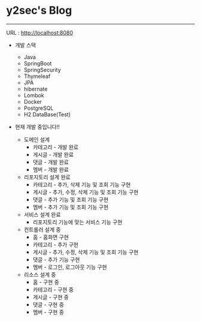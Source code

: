 # y2sec's Blog

--------------

URL : [http://localhost:8080](http://localhost:8080)

+ 개발 스택
  + Java
  + SpringBoot
  + SpringSecurity
  + Thymeleaf
  + JPA
  + hibernate
  + Lombok
  + Docker
  + PostgreSQL
  + H2 DataBase(Test)

+ 현재 개발 중입니다!!
  + 도메인 설계
    + 카테고리 - 개발 완료
    + 게시글 - 개발 완료
    + 댓글 - 개발 완료
    + 멤버 - 개발 완료
  + 리포지토리 설계 완료
    + 카테고리 - 추가, 삭제 기능 및 조회 기능 구현
    + 게시글 - 추가, 수정, 삭제 기능 및 조회 기능 구현
    + 댓글 - 추가 기능 및 조회 기능 구현
    + 멤버 - 추가 기능 및 조회 기능 구현
  + 서비스 설계 완료
    + 리포지토리 기능에 맞는 서비스 기능 구현
  + 컨트롤러 설계 중
    + 홈 - 홈화면 구현
    + 카테고리 - 추가 구현
    + 게시글 - 추가, 수정, 삭제 기능 및 조회 기능 구현
    + 댓글 - 추가 기능 구현
    + 멤버 - 로그인, 로그아웃 기능 구현
  + 리소스 설계 중
    + 홈 - 구현 중 
    + 카테고리 - 구현 중
    + 게시글 - 구현 중
    + 댓글 - 구현 중
    + 멤버 - 구현 중
  
